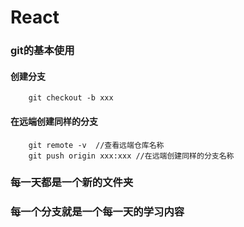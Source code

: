 # React

### git的基本使用 

#### 创建分支

```
    git checkout -b xxx
```

#### 在远端创建同样的分支

```
    git remote -v  //查看远端仓库名称
    git push origin xxx:xxx //在远端创建同样的分支名称
```

### 每一天都是一个新的文件夹 

### 每一个分支就是一个每一天的学习内容
